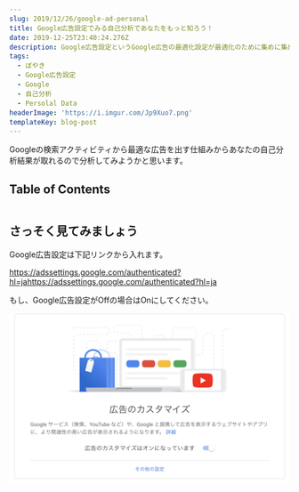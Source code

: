 ```yaml
---
slug: 2019/12/26/google-ad-personal
title: Google広告設定でみる自己分析であなたをもっと知ろう！
date: 2019-12-25T23:40:24.276Z
description: Google広告設定というGoogle広告の最適化設定が最適化のために集めに集めた情報から個人を推定してるのでそれをみましょう、というお話です
tags:
  - ぼやき
  - Google広告設定
  - Google
  - 自己分析
  - Persolal Data
headerImage: 'https://i.imgur.com/Jp9Xuo7.png'
templateKey: blog-post
---
```

Googleの検索アクティビティから最適な広告を出す仕組みからあなたの自己分析結果が取れるので分析してみようかと思います。

## Table of Contents

```toc

```

## さっそく見てみましょう

Google広告設定は下記リンクから入れます。

<https://adssettings.google.com/authenticated?hl=jahttps://adssettings.google.com/authenticated?hl=ja>

もし、Google広告設定がOffの場合はOnにしてください。



![](/assets/スクリーンショット-2019-12-27-17.01.35.png)
